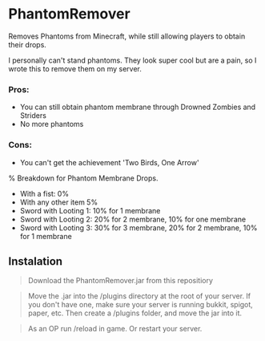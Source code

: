 # PhantomRemover
Removes Phantoms from Minecraft, while still allowing players to obtain their drops.

I personally can't stand phantoms. They look super cool but are a pain, so I wrote this to remove them on my server.

### Pros:
* You can still obtain phantom membrane through Drowned Zombies and Striders
* No more phantoms

### Cons:
* You can't get the achievement 'Two Birds, One Arrow'

% Breakdown for Phantom Membrane Drops.
* With a fist: 0%
* With any other item 5%
* Sword with Looting 1: 10% for 1 membrane
* Sword with Looting 2: 20% for 2 membrane, 10% for one membrane
* Sword with Looting 3: 30% for 3 membrane, 20% for 2 membrane, 10% for 1 membrane

## Instalation
> Download the PhantomRemover.jar from this repositiory

> Move the .jar into the /plugins directory at the root of your server. 
If you don't have one, make sure your server is running bukkit, spigot, paper, etc. Then create a /plugins folder, and move the jar into it.

> As an OP run /reload in game. Or restart your server.

